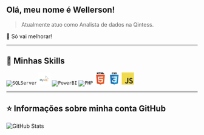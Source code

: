## Olá, meu nome é <strong>Wellerson!</strong>

> Atualmente atuo como Analista de dados na Qintess.

💬 Só vai melhorar!

----

## 🚀 Minhas Skills

<code><img height="32" src="https://cdn-icons-png.flaticon.com/512/5968/5968364.png" alt="SQLServer"/></code>
<code><img height="32" src="https://raw.githubusercontent.com/github/explore/80688e429a7d4ef2fca1e82350fe8e3517d3494d/topics/mysql/mysql.png" alt="MySQL"/></code>
<code><img height="32" src="https://static.wixstatic.com/media/322cff_c3cd08ea165f4e41bdb604d646554fc5~mv2.png/v1/fit/w_500,h_500,q_90/file.png" alt="PowerBI"/></code>
<code><img height="32" src="https://cdn-icons-png.flaticon.com/512/5968/5968342.png" alt="PHP"/></code>
<code><img height="32" src="https://raw.githubusercontent.com/github/explore/80688e429a7d4ef2fca1e82350fe8e3517d3494d/topics/html/html.png" alt="HTML5"/></code>
<code><img height="32" src="https://raw.githubusercontent.com/github/explore/80688e429a7d4ef2fca1e82350fe8e3517d3494d/topics/css/css.png" alt="CSS"/></code>
<code><img height="32" src="https://raw.githubusercontent.com/github/explore/80688e429a7d4ef2fca1e82350fe8e3517d3494d/topics/javascript/javascript.png" alt="JavaScript"/></code>

---

## ⭐ Informações sobre minha conta GitHub
![GitHub Stats](https://github-readme-stats.vercel.app/api?username=welllopes&show_icons=true)
